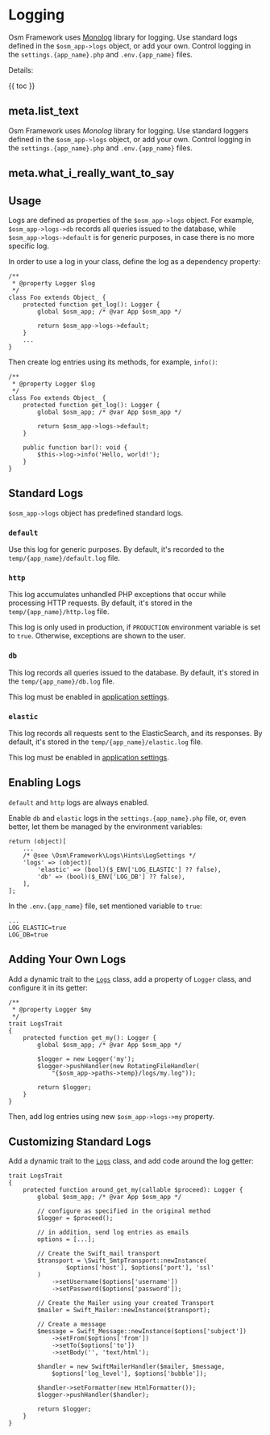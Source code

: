 # Logging

Osm Framework uses [Monolog](https://github.com/Seldaek/monolog/blob/main/doc/01-usage.md) library for logging. Use standard logs defined in the `$osm_app->logs` object, or add your own. Control logging in the `settings.{app_name}.php` and `.env.{app_name}` files.  

Details:

{{ toc }}

## meta.list_text

Osm Framework uses *Monolog* library for logging. Use standard loggers defined in the `$osm_app->logs` object, or add your own. Control logging in the `settings.{app_name}.php` and `.env.{app_name}` files.  

## meta.what_i_really_want_to_say


## Usage
 
Logs are defined as properties of the `$osm_app->logs` object. For example, `$osm_app->logs->db` records all queries issued to the database, while `$osm_app->logs->default` is for generic purposes, in case there is no more specific log.   

In order to use a log in your class, define the log as a dependency property:

    /**
     * @property Logger $log
     */
    class Foo extends Object_ {
        protected function get_log(): Logger {
            global $osm_app; /* @var App $osm_app */
            
            return $osm_app->logs->default;        
        }
        ...
    }

Then create log entries using its methods, for example, `info()`:

    /**
     * @property Logger $log
     */
    class Foo extends Object_ {
        protected function get_log(): Logger {
            global $osm_app; /* @var App $osm_app */
            
            return $osm_app->logs->default;        
        }
        
        public function bar(): void {
            $this->log->info('Hello, world!');        
        }
    }

## Standard Logs

`$osm_app->logs` object has predefined standard logs.

### `default`

Use this log for generic purposes. By default, it's recorded to the `temp/{app_name}/default.log` file.

### `http`

This log accumulates unhandled PHP exceptions that occur while processing HTTP requests. By default, it's stored in the `temp/{app_name}/http.log` file.

This log is only used in production, if `PRODUCTION` environment variable is set to `true`. Otherwise, exceptions are shown to the user.

### `db`

This log records all queries issued to the database. By default, it's stored in
the `temp/{app_name}/db.log` file.

This log must be enabled in [application settings](#settings).

### `elastic`

This log records all requests sent to the ElasticSearch, and its responses. By default, it's stored in the `temp/{app_name}/elastic.log` file.

This log must be enabled in [application settings](#settings).

## Enabling Logs   

`default` and `http` logs are always enabled.

Enable `db` and `elastic` logs in the `settings.{app_name}.php` file, or, even better, let them be managed by the environment variables:

    return (object)[
        ...
        /* @see \Osm\Framework\Logs\Hints\LogSettings */
        'logs' => (object)[
            'elastic' => (bool)($_ENV['LOG_ELASTIC'] ?? false),
            'db' => (bool)($_ENV['LOG_DB'] ?? false),
        ],
    ];
    
In the `.env.{app_name}` file, set mentioned variable to `true`:

    ...
    LOG_ELASTIC=true
    LOG_DB=true

## Adding Your Own Logs

Add a dynamic trait to the [`Logs`](https://github.com/osmphp/framework/blob/HEAD/src/Logs/Logs.php) class, add a property of `Logger` class, and configure it in its getter:

    /**
     * @property Logger $my
     */
    trait LogsTrait
    {
        protected function get_my(): Logger {
            global $osm_app; /* @var App $osm_app */
    
            $logger = new Logger('my');
            $logger->pushHandler(new RotatingFileHandler(
                "{$osm_app->paths->temp}/logs/my.log"));
    
            return $logger;
        }
    }

Then, add log entries using new `$osm_app->logs->my` property.
 
## Customizing Standard Logs

Add a dynamic trait to the [`Logs`](https://github.com/osmphp/framework/blob/HEAD/src/Logs/Logs.php) class, and add code around the log getter:

    trait LogsTrait
    {
        protected function around_get_my(callable $proceed): Logger {
            global $osm_app; /* @var App $osm_app */
    
            // configure as specified in the original method
            $logger = $proceed();

            // in addition, send log entries as emails
            options = [...];

            // Create the Swift_mail transport
            $transport = \Swift_SmtpTransport::newInstance(
                    $options['host'], $options['port'], 'ssl'
            )
                ->setUsername($options['username'])
                ->setPassword($options['password']);

            // Create the Mailer using your created Transport
            $mailer = Swift_Mailer::newInstance($transport);

            // Create a message
            $message = Swift_Message::newInstance($options['subject'])
                ->setFrom($options['from'])
                ->setTo($options['to'])
                ->setBody('', 'text/html');

            $handler = new SwiftMailerHandler($mailer, $message, 
                $options['log_level'], $options['bubble']);

            $handler->setFormatter(new HtmlFormatter());
            $logger->pushHandler($handler);
    
            return $logger;
        }
    }

